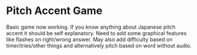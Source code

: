 # Pitch Accent Game

Basic game now working. If you know anything about Japanese pitch accent it should be self explanatory. Need to add some graphical features like flashes on right/wrong answer. May also add difficulty based on timer/tries/other things and alternatively pitch based on word without audio.
